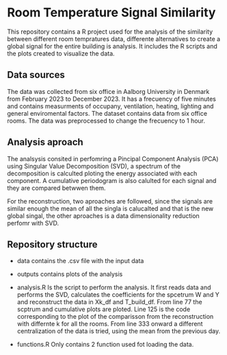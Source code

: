 # Room Temperature Signal Similarity

This repository contains a R project used for the analysis of the similarity between different room tempratures data, differente alternatives to create a global signal for the entire building is analysis. It includes the R scripts and the plots created to visualize the data. 

## Data sources

The data was collected from six office in Aalborg University in Denmark from February 2023 to December 2023. It has a frecuency of five minutes and contains measurments of occupany, ventilation, heating, lighting and general enviromental factors. The dataset contains data from six office rooms. 
The data was preprocessed to change the frecuency to 1 hour.

## Analysis aproach

The analsysis consited in perfomring a Pincipal Component Analysis (PCA) using Singular Value Decomposition (SVD), a spectrum of the decomposition is calculted ploting the energy associated with each component.
A cumulative periodogram is also calulted for each signal and they are compared betwwen them. 

For the reconstruction, two aproaches are followed, since the signals are similar enough the mean of all the singla is calucalted and that is the new global singal, the other aproaches is a data dimensionality reduction 
perfomr with SVD.

## Repository structure

- data contains the .csv file with the input data

- outputs contains plots of the analysis

- analysis.R Is the script to perform the analysis. It first reads data and performs the SVD, calculates the coefficients for the spcetrum W and Y and reconstruct the data in Xk_df and T_build_df. From line 77 the scptrum and cumulative plots are ploted. Line 125 is the code corresponding
to the plot of the comparisson from the reconstruction with differnte k for all the rooms. From line 333 onward a different centralization of the data is tried, using the mean from the previous day.

- functions.R Only contains 2 function used fot loading the data.
